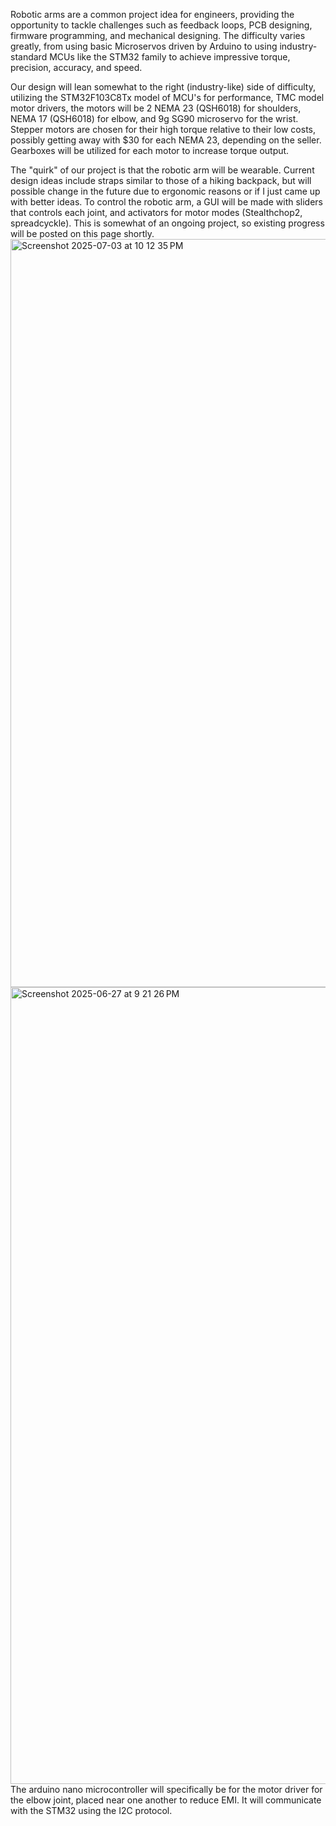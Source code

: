 Robotic arms are a common project idea for engineers, providing the opportunity to tackle challenges such as feedback loops, PCB designing, firmware programming, and mechanical designing. The difficulty varies greatly, from using basic Microservos driven by Arduino to using industry-standard MCUs like the STM32 family to achieve impressive torque, precision, accuracy, and speed. 


Our design will lean somewhat to the right (industry-like) side of difficulty, utilizing the STM32F103C8Tx model of MCU's for performance, TMC model motor drivers, the motors will be  2 NEMA 23 (QSH6018) for shoulders, NEMA 17 (QSH6018) for elbow, and 9g SG90 microservo for the wrist. Stepper motors are chosen for their high torque relative to their low costs, possibly getting away with $30 for each NEMA 23, depending on the seller. Gearboxes will be utilized for each motor to increase torque output. 


The "quirk" of our project is that the robotic arm will be wearable. Current design ideas include straps similar to those of a hiking backpack, but will possible change in the future due to ergonomic reasons or if I just came up with better ideas. To control the robotic arm, a GUI will be made with sliders that controls each joint, and activators for motor modes (Stealthchop2, spreadcyckle). 
This is somewhat of an ongoing project, so existing progress will be posted on this page shortly. 
<img width="1197" alt="Screenshot 2025-07-03 at 10 12 35 PM" src="https://github.com/user-attachments/assets/b8c95fa3-2232-44eb-b2ee-2ae6f2838ebc" />
<img width="1275" alt="Screenshot 2025-06-27 at 9 21 26 PM" src="https://github.com/user-attachments/assets/fc69e23d-71e2-488b-8dcf-5cfb6a687e1a" />
The arduino nano microcontroller will specifically be for the motor driver for the elbow joint, placed near one another to reduce EMI. It will communicate with the STM32 using the I2C protocol. 
